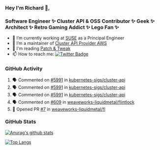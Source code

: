 ### Hey I'm Richard 👋, 

<h3 align="left">Software Engineer ✨ Cluster API & OSS Contributor ✨ Geek ✨ Architect ✨ Retro Gaming Addict ✨ Lego Fan ✨</h3>

- 🔭 I’m currently working at [SUSE](https://www.suse.com/) as a Principal Engineer
- 👯 I’m a maintainer of [Cluster API Provider AWS](https://github.com/kubernetes-sigs/cluster-api-provider-aws)
- 💬 I'm reading [Patch & Tweak](https://bjooks.com/products/patch-tweak-exploring-modular-synthesis)
- 📫 How to reach me: [![Twitter Badge](https://img.shields.io/badge/-@fruit_case-00acee?style=flat&logo=Twitter&logoColor=white)](https://twitter.com/intent/follow?screen_name=fruit_case "Follow on Twitter")

### GitHub Activity 

<!--START_SECTION:activity-->
1. 🗣 Commented on [#5991](https://github.com/kubernetes-sigs/cluster-api/issues/5991) in [kubernetes-sigs/cluster-api](https://github.com/kubernetes-sigs/cluster-api)
2. 🗣 Commented on [#5991](https://github.com/kubernetes-sigs/cluster-api/issues/5991) in [kubernetes-sigs/cluster-api](https://github.com/kubernetes-sigs/cluster-api)
3. 🗣 Commented on [#5991](https://github.com/kubernetes-sigs/cluster-api/issues/5991) in [kubernetes-sigs/cluster-api](https://github.com/kubernetes-sigs/cluster-api)
4. 🗣 Commented on [#609](https://github.com/weaveworks-liquidmetal/flintlock/issues/609) in [weaveworks-liquidmetal/flintlock](https://github.com/weaveworks-liquidmetal/flintlock)
5. 💪 Opened PR [#7](https://github.com/weaveworks-liquidmetal/fl/pull/7) in [weaveworks-liquidmetal/fl](https://github.com/weaveworks-liquidmetal/fl)
<!--END_SECTION:activity-->

### GitHub Stats

[![Anurag's github stats](https://github-readme-stats.vercel.app/api?username=richardcase&count_private=true&show_icons=true)](https://github.com/anuraghazra/github-readme-stats)

[![Top Langs](https://github-readme-stats.vercel.app/api/top-langs/?username=richardcase&hide=html&layout=compact)](https://github.com/anuraghazra/github-readme-stats)
